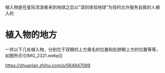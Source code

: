 植入物是在星际流浪者来到地球之后以“深刻体验地球”为目的允许服务自我的人植入的
# 植入物的地方
一共以下几处植入物，分别位于双眼的上方眉毛的位置和肚脐眼上方的位置等等，如图所示![[IMG_2321.webp]]




https://zhuanlan.zhihu.com/p/564947089